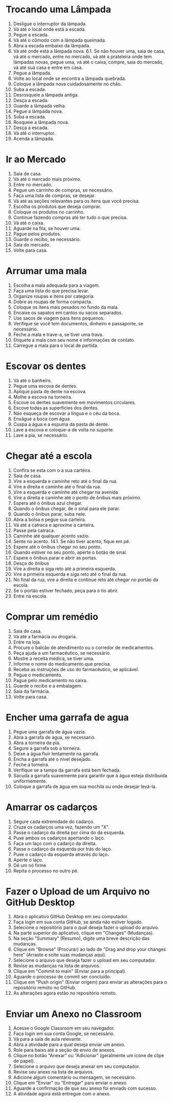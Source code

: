 
# Trocando uma Lâmpada

1. Desligue o interruptor da lâmpada.
2. Vá até o local onde está a escada.
3. Pegue a escada.
4. Vá até o cômodo com a lâmpada queimada.
5. Abra a escada embaixo da lâmpada.
6. Vá até onde está a lâmpada nova.
   6.1. Se não houver uma, saia de casa, vá até o mercado, entre no mercado, vá até a prateleira onde tem lâmpadas novas, pegue uma, vá até o caixa, compre, saia do mercado, vá até sua casa e entre em casa.
7. Pegue a lâmpada.
8. Volte ao local onde se encontra a lâmpada quebrada.
9. Coloque a lâmpada nova cuidadosamente no chão.
10. Suba a escada.
11. Desrosqueie a lâmpada antiga.
12. Desça a escada.
13. Guarde a lâmpada velha.
14. Pegue a lâmpada nova.
15. Suba a escada.
16. Rosqueie a lâmpada nova.
17. Desça a escada.
18. Vá até o interruptor.
19. Acenda a lâmpada.



# Ir ao Mercado

1. Saia de casa.
2. Vá até o mercado mais próximo.
3. Entre no mercado.
4. Pegue um carrinho de compras, se necessário.
5. Faça uma lista de compras, se desejar.
6. Vá até as seções relevantes para os itens que você precisa.
7. Escolha os produtos que deseja comprar.
8. Coloque os produtos no carrinho.
9. Continue fazendo compras até ter tudo o que precisa.
10. Vá até o caixa.
11. Aguarde na fila, se houver uma.
12. Pague pelos produtos.
13. Guarde o recibo, se necessário.
14. Saia do mercado.
15. Volte para casa.



# Arrumar uma mala

1. Escolha a mala adequada para a viagem.
2. Faça uma lista do que precisa levar.
3. Organize roupas e itens por categoria.
4. Dobre as roupas de forma compacta.
5. Coloque os itens mais pesados no fundo da mala.
6. Encaixe os sapatos em cantos ou sacos separados.
7. Use sacos de viagem para itens pequenos.
8. Verifique se você tem documentos, dinheiro e passaporte, se necessário.
9. Feche a mala e trave-a, se tiver uma trava.
10. Etiquete a mala com seu nome e informações de contato.
11. Carregue a mala para o local de partida.



# Escovar os dentes

1. Vá até o banheiro.
2. Pegue uma escova de dentes.
3. Aplique pasta de dente na escova.
4. Molhe a escova na torneira.
5. Escove os dentes suavemente em movimentos circulares.
6. Escove todas as superfícies dos dentes.
7. Não esqueça de escovar a língua e o céu da boca.
8. Enxágue a boca com água.
9. Cuspa a água e a espuma da pasta de dente.
10. Lave a escova e coloque-a de volta no suporte.
11. Lave a pia, se necessário.



# Chegar até a escola

1. Confira se esta com o a sua carteira.
2. Saia de casa. 
3. Vire a esquerda e caminhe reto até o final da rua.
4. Vire a direita e caminhe até o final da rua.
5. Vire a esquerda e caminhe até chegar na avenida.
6. Vire a direita e caminhe até o ponto de ônibus mais próximo.
7. Espera até o ônibus azul chegar.
8. Quando o ônibus chegar, de o sinal para ele parar.
9. Quando o ônibus parar, suba nele.
10. Abra a bolsa e pegue sua carteira.
11. Vá até a catraca e aproxime a carteira.
12. Passe pela catraca.
13. Caminhe até qualquer acento vazio.
14. Sente no acento.
    14.1. Se não tiver acento, fique em pé.
15. Espere até o ônibus chegar no seu ponto.
16. Quando estiver no seu ponto, aperte o botão de sinal.
17. Espere o ônibus parar e abrir as portas.
18. Desça do ônibus
19. Vire a direita e siga reto até a primeira esquerda.
20. Vire a primeira esquerda e siga reto até o final da rua.
21. No final da rua, vire a direita e continue reto até chegar no portão da escola.
22. Se o portão estiver fechado, peça para o tio abrir.
23. Entre na escola.



# Comprar um remédio

1. Saia de casa.
2. Vá até a farmácia ou drogaria.
3. Entre na loja.
4. Procure o balcão de atendimento ou o corredor de medicamentos.
5. Peça ajuda a um farmacêutico, se necessário.
6. Mostre a receita médica, se tiver uma.
7. Informe o nome do medicamento que precisa.
8. Receba as instruções de uso do farmacêutico, se aplicável.
9. Pegue o medicamento.
10. Pague pelo medicamento no caixa.
11. Guarde o recibo e a embalagem.
12. Saia da farmácia.
13. Volte para casa.



#  Encher uma garrafa de agua

1. Pegue uma garrafa de água vazia.
2. Abra a garrafa de agua, se necessario.
3. Abra a torneira da pia.
4. Segure a garrafa sob a torneira.
5. Deixe a água fluir lentamente na garrafa.
6. Encha a garrafa até o nível desejado.
7. Feche a torneira.
8. Verifique se a tampa da garrafa está bem fechada.
9. Sacuda a garrafa suavemente para garantir que a água esteja distribuída uniformemente.
10. Coloque a garrafa de água em sua mochila ou onde desejar levá-la.



# Amarrar os cadarços

1. Segure cada extremidade do cadarço.
2. Cruze os cadarços uma vez, fazendo um "X".
3. Passe o cadarço da direita por cima do da esquerda.
4. Puxe ambos os cadarços apertando o laço.
5. Faça um laço com o cadarço da direita.
6. Passe o cadarço da esquerda por trás do laço.
7. Puxe o cadarço da esquerda através do laço.
8. Aperte o laço.
9. Dê um nó firme
10. Repita o processo no outro pé.



# Fazer o Upload de um Arquivo no GitHub Desktop

1. Abra o aplicativo GitHub Desktop em seu computador.
2. Faça login em sua conta GitHub, se ainda não estiver logado.
3. Selecione o repositório para o qual deseja fazer o upload do arquivo.
4. Na parte superior do aplicativo, clique em "Changes" (Mudanças).
5. Na seção "Summary" (Resumo), digite uma breve descrição das mudanças.
6. Clique em "Browse" (Procurar) ao lado de "Drag and drop your changes here" (Arraste e solte suas mudanças aqui).
7. Selecione o arquivo que deseja fazer o upload em seu computador.
8. Revise as mudanças na lista de arquivos.
9. Clique em "Commit to main" (Enviar para a principal).
10. Aguarde o processo de commit ser concluído.
11. Clique em "Push origin" (Enviar origem) para enviar as alterações para o repositório remoto no GitHub.
12. As alterações agora estão no repositório remoto.



# Enviar um Anexo no Classroom

1. Acesse o Google Classroom em seu navegador.
2. Faça login em sua conta Google, se necessário.
3. Vá para a sala de aula relevante.
4. Abra a atividade para a qual deseja enviar um anexo.
5. Role para baixo até a seção de envio de anexos.
6. Clique no botão "Anexar" ou "Adicionar" (geralmente um ícone de clipe de papel).
7. Selecione o arquivo que deseja anexar em seu computador.
8. Revise seu anexo na lista de arquivos.
9. Adicione algum comentário ou mensagem, se necessário.
10. Clique em "Enviar" ou "Entregar" para enviar o anexo.
11. Aguarde a confirmação de que seu anexo foi enviado com sucesso.
12. A atividade agora está entregue com o anexo.
    